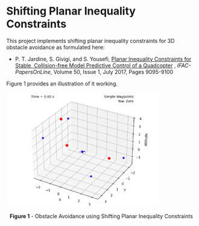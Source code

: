 # Shifting Planar Inequality Constraints
This project implements shifting planar inequality constraints for 3D obstacle avoidance as formulated here:
- P. T. Jardine, S. Givigi, and S. Yousefi, [Planar Inequality Constraints for Stable, Collision-free Model Predictive Control of a Quadcopter](https://www.sciencedirect.com/science/article/pii/S2405896317323091?via%3Dihub) , *IFAC-PapersOnLine*, Volume 50, Issue 1, July 2017, Pages 9095-9100

Figure 1 provides an illustration of it working.

<p float="center">
  <img src="https://github.com/tjards/shiftingPlanarInequalityConstraints/blob/master/animation_1_4_blue_PIC.gif" width="80%" />
</p>

<div align="center"> 

**Figure 1** - Obstacle Avoidance using Shifting Planar Inequality Constraints
